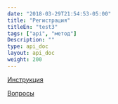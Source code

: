 ```yaml
---
date: "2018-03-29T21:54:53-05:00"
title: "Регистрация"
titleEn: "test3"
tags: ["api", "метод"]
Description: ""
type: api_doc
layout: api_doc
weight: 200
---
```


[Инструкция](/registration/instruction/)

[Вопросы](/registration/questions/=)